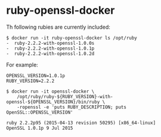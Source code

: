 # ruby-openssl-docker

Th following rubies are currently included:

```
$ docker run -it ruby-openssl-docker ls /opt/ruby
-  ruby-2.2.2-with-openssl-1.0.0s
-  ruby-2.2.2-with-openssl-1.0.1p
-  ruby-2.2.2-with-openssl-1.0.2d
```

For example:

```
OPENSSL_VERSION=1.0.1p
RUBY_VERSION=2.2.2

$ docker run -it openssl-docker \
    /opt/ruby/ruby-${RUBY_VERSION}-with-openssl-${OPENSSL_VERSION}/bin/ruby \
    -ropenssl -e 'puts RUBY_DESCRIPTION; puts OpenSSL::OPENSSL_VERSION'

ruby 2.2.2p95 (2015-04-13 revision 50295) [x86_64-linux]
OpenSSL 1.0.1p 9 Jul 2015
```
